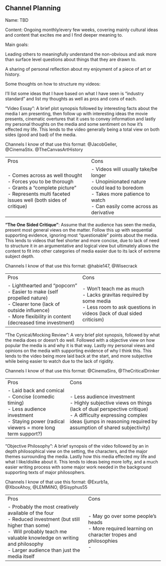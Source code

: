 ## Channel Planning

Name: TBD

Content: Ongoing monthly/every few weeks, covering mainly cultural ideas and content that excites me and I find deeper meaning to. 

Main goals: 

Leading others to meaningfully understand the non-obvious and ask more than surface level questions about things that they are drawn to. 

A sharing of personal reflection about my enjoyment of a piece of art or history. 

  

  

  

Some thoughts on how to structure my videos: 

I’ll list some ideas that I have based on what I have seen is “industry standard” and list my thoughts as well as pros and cons of each. 

  

“Video Essay”: A brief plot synopsis followed by interesting facts about the media I am presenting, then follow up with interesting ideas the movie presents, cinematic overtures that it uses to convey information and lastly my personal thoughts on the media and some sentiment on how it’s effected my life. This lends to the video generally being a total view on both sides (good and bad) of the media. 

Channels I know of that use this format: @JacobGeller, @CinemaStix. @TheCanvasArtHistory

|   |   |
|---|---|
|Pros|Cons|
|- Comes across as well thought <br>- Forces you to be thorough<br>- Grants a “complete picture”<br>- Represents multi faceted issues well (both sides of critique)|- Videos will usually take/be longer<br>- Unopinionated nature could lead to boredom<br>- Takes more patience to watch<br>- Can easily come across as derivative|

  

**“The One Sided Critique”**: Assume that the audience has seen the media, present most general views on the matter. Follow this up with sequential supporting evidence, ignoring most “questionable” points about the media. This lends to videos that feel shorter and more concise, due to lack of need to structure it in an argumentative and logical view but ultimately allows the content to fit into other categories of media easier due to its lack of extreme subject depth. 

Channels I know of that use this format: @habie147, @Wisecrack  

|   |   |
|---|---|
|Pros|Cons|
|- Lighthearted and “popcorn”<br>- Easier to make (self propelled nature)<br>- Clearer tone (lack of outside influence)<br>- More flexibility in content (decreased time investment)|- Won’t teach me as much<br>- Lacks gravitas required by some media<br>- Less room to ask questions in videos (lack of dual sided criticism)|

  

“The Cynical/Mocking Review”: A very brief plot synopsis, followed by what the media does or doesn’t do well. Followed with a objective view on how popular the media is and why it is that way. Lastly my personal views and opinions on the media with supporting evidence of why I think this. This lends to the video being more laid back at the start, and more subjective while being easier to watch due to the lack of rigidity. 

Channels I know of that use this format: @CinemaSins, @TheCriticalDrinker  

|   |   |
|---|---|
|Pros|Cons|
|- Laid back and comical<br>- Concise (comedic timing)<br>- Less audience investment<br>- Staying power (radical viewers = more long term support?)|- Less audience investment<br>- Highly subjective views on things (lack of dual perspective critique)<br>- A difficulty expressing complex ideas (jumps in reasoning required by assumption of shared subjectivity)|

  

“Objective Philosophy”: A brief synopsis of the video followed by an in depth philosophical view on the setting, the characters, and the major themes surrounding the media. Lastly how this media effected my life and what I like/dislike about it. This lends to ideas being more lofty, and a much easier writing process with some major work needed in the background supporting texts of major philosophers. 

Channels I know of that use this format: @Exurb1a, @XboxAhoy, @LEMMiNO, @Sisyphus55  

|   |   |
|---|---|
|Pros|Cons|
|- Probably the most creatively available of the four<br>- Reduced investment (but still higher than some)<br>-  Will probably teach me valuable knowledge on writing and philosophy<br>- Larger audience than just the media itself|- May go over some people’s heads<br>- More required learning on character tropes and philosophies<br>-|